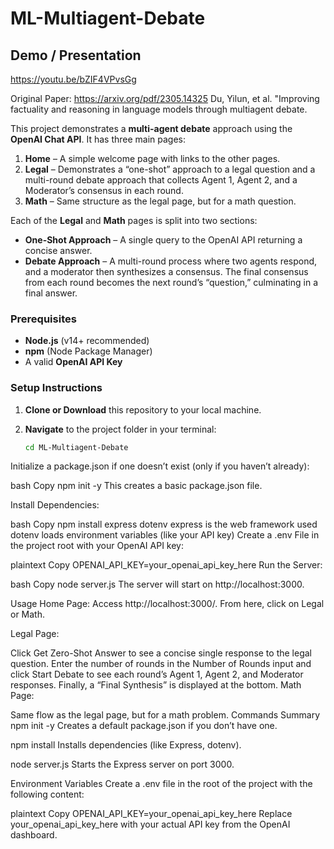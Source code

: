 # ML-Multiagent-Debate

## Demo / Presentation
https://youtu.be/bZIF4VPvsGg 


Original Paper: https://arxiv.org/pdf/2305.14325
Du, Yilun, et al. "Improving factuality and reasoning in language models through multiagent debate.

This project demonstrates a **multi-agent debate** approach using the **OpenAI Chat API**. It has three main pages:

1. **Home** – A simple welcome page with links to the other pages.
2. **Legal** – Demonstrates a “one-shot” approach to a legal question and a multi-round debate approach that collects Agent 1, Agent 2, and a Moderator’s consensus in each round.
3. **Math** – Same structure as the legal page, but for a math question.

Each of the **Legal** and **Math** pages is split into two sections:
- **One-Shot Approach** – A single query to the OpenAI API returning a concise answer.
- **Debate Approach** – A multi-round process where two agents respond, and a moderator then synthesizes a consensus. The final consensus from each round becomes the next round’s “question,” culminating in a final answer.

### Prerequisites

- **Node.js** (v14+ recommended)
- **npm** (Node Package Manager)
- A valid **OpenAI API Key**

### Setup Instructions

1. **Clone or Download** this repository to your local machine.

2. **Navigate** to the project folder in your terminal:
   ```bash
   cd ML-Multiagent-Debate
Initialize a package.json if one doesn’t exist (only if you haven’t already):

bash
Copy
npm init -y
This creates a basic package.json file.

Install Dependencies:

bash
Copy
npm install express dotenv
express is the web framework used
dotenv loads environment variables (like your API key)
Create a .env File in the project root with your OpenAI API key:

plaintext
Copy
OPENAI_API_KEY=your_openai_api_key_here
Run the Server:

bash
Copy
node server.js
The server will start on http://localhost:3000.

Usage
Home Page:
Access http://localhost:3000/. From here, click on Legal or Math.

Legal Page:

Click Get Zero-Shot Answer to see a concise single response to the legal question.
Enter the number of rounds in the Number of Rounds input and click Start Debate to see each round’s Agent 1, Agent 2, and Moderator responses. Finally, a “Final Synthesis” is displayed at the bottom.
Math Page:

Same flow as the legal page, but for a math problem.
Commands Summary
npm init -y
Creates a default package.json if you don’t have one.

npm install
Installs dependencies (like Express, dotenv).

node server.js
Starts the Express server on port 3000.

Environment Variables
Create a .env file in the root of the project with the following content:

plaintext
Copy
OPENAI_API_KEY=your_openai_api_key_here
Replace your_openai_api_key_here with your actual API key from the OpenAI dashboard.
